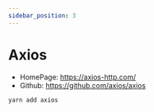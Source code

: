 ```yaml
---
sidebar_position: 3
---
```


# Axios

- HomePage: https://axios-http.com/
- Github: https://github.com/axios/axios

```sh
yarn add axios
```
